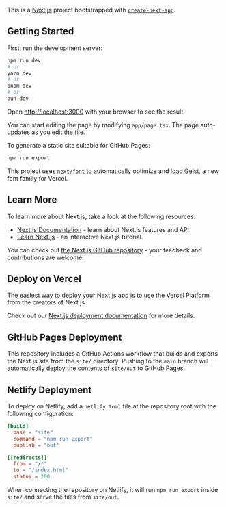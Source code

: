 This is a [Next.js](https://nextjs.org) project bootstrapped with [`create-next-app`](https://nextjs.org/docs/app/api-reference/cli/create-next-app).

## Getting Started

First, run the development server:

```bash
npm run dev
# or
yarn dev
# or
pnpm dev
# or
bun dev
```

Open [http://localhost:3000](http://localhost:3000) with your browser to see the result.

You can start editing the page by modifying `app/page.tsx`. The page auto-updates as you edit the file.

To generate a static site suitable for GitHub Pages:

```bash
npm run export
```

This project uses [`next/font`](https://nextjs.org/docs/app/building-your-application/optimizing/fonts) to automatically optimize and load [Geist](https://vercel.com/font), a new font family for Vercel.

## Learn More

To learn more about Next.js, take a look at the following resources:

- [Next.js Documentation](https://nextjs.org/docs) - learn about Next.js features and API.
- [Learn Next.js](https://nextjs.org/learn) - an interactive Next.js tutorial.

You can check out [the Next.js GitHub repository](https://github.com/vercel/next.js) - your feedback and contributions are welcome!

## Deploy on Vercel

The easiest way to deploy your Next.js app is to use the [Vercel Platform](https://vercel.com/new?utm_medium=default-template&filter=next.js&utm_source=create-next-app&utm_campaign=create-next-app-readme) from the creators of Next.js.

Check out our [Next.js deployment documentation](https://nextjs.org/docs/app/building-your-application/deploying) for more details.

## GitHub Pages Deployment

This repository includes a GitHub Actions workflow that builds and exports the Next.js site from the `site/` directory. Pushing to the `main` branch will automatically deploy the contents of `site/out` to GitHub Pages.

## Netlify Deployment

To deploy on Netlify, add a `netlify.toml` file at the repository root with the following configuration:

```toml
[build]
  base = "site"
  command = "npm run export"
  publish = "out"

[[redirects]]
  from = "/*"
  to = "/index.html"
  status = 200
```

When connecting the repository on Netlify, it will run `npm run export` inside `site/` and serve the files from `site/out`.

